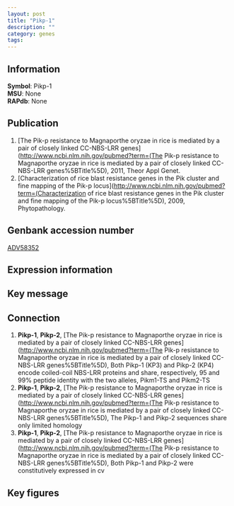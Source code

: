 ```yaml
---
layout: post
title: "Pikp-1"
description: ""
category: genes
tags: 
---
```


## Information
__Symbol__: Pikp-1  
__MSU__: None  
__RAPdb__: None  

## Publication
1. [The Pik-p resistance to Magnaporthe oryzae in rice is mediated by a pair of closely linked CC-NBS-LRR genes](http://www.ncbi.nlm.nih.gov/pubmed?term=(The Pik-p resistance to Magnaporthe oryzae in rice is mediated by a pair of closely linked CC-NBS-LRR genes%5BTitle%5D), 2011, Theor Appl Genet.
2. [Characterization of rice blast resistance genes in the Pik cluster and fine mapping of the Pik-p locus](http://www.ncbi.nlm.nih.gov/pubmed?term=(Characterization of rice blast resistance genes in the Pik cluster and fine mapping of the Pik-p locus%5BTitle%5D), 2009, Phytopathology.

## Genbank accession number
[ADV58352](http://www.ncbi.nlm.nih.gov/nuccore/ADV58352)

## Expression information

## Key message

## Connection
1. __Pikp-1__, __Pikp-2__, [The Pik-p resistance to Magnaporthe oryzae in rice is mediated by a pair of closely linked CC-NBS-LRR genes](http://www.ncbi.nlm.nih.gov/pubmed?term=(The Pik-p resistance to Magnaporthe oryzae in rice is mediated by a pair of closely linked CC-NBS-LRR genes%5BTitle%5D),  Both Pikp-1 (KP3) and Pikp-2 (KP4) encode coiled-coil NBS-LRR proteins and share, respectively, 95 and 99% peptide identity with the two alleles, Pikm1-TS and Pikm2-TS
2. __Pikp-1__, __Pikp-2__, [The Pik-p resistance to Magnaporthe oryzae in rice is mediated by a pair of closely linked CC-NBS-LRR genes](http://www.ncbi.nlm.nih.gov/pubmed?term=(The Pik-p resistance to Magnaporthe oryzae in rice is mediated by a pair of closely linked CC-NBS-LRR genes%5BTitle%5D),  The Pikp-1 and Pikp-2 sequences share only limited homology
3. __Pikp-1__, __Pikp-2__, [The Pik-p resistance to Magnaporthe oryzae in rice is mediated by a pair of closely linked CC-NBS-LRR genes](http://www.ncbi.nlm.nih.gov/pubmed?term=(The Pik-p resistance to Magnaporthe oryzae in rice is mediated by a pair of closely linked CC-NBS-LRR genes%5BTitle%5D),  Both Pikp-1 and Pikp-2 were constitutively expressed in cv

## Key figures


